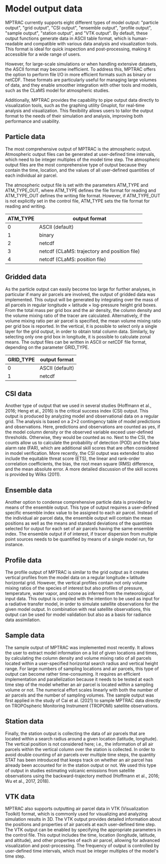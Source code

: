 # Model output data

MPTRAC currently supports eight different types of model output: "particle output", "grid output", "CSI output", "ensemble output", "profile output", "sample output", "station output", and "VTK output". By default, these output functions generate data in ASCII table format, which is human-readable and compatible with various data analysis and visualization tools. This format is ideal for quick inspection and post-processing, making it accessible for a wide range of users.

However, for large-scale simulations or when handling extensive datasets, the ASCII format may become inefficient. To address this, MPTRAC offers the option to perform file I/O in more efficient formats such as binary or netCDF. These formats are particularly useful for managing large volumes of data, and they enable smoother integration with other tools and models, such as the CLaMS model for atmospheric studies.

Additionally, MPTRAC provides the capability to pipe output data directly to visualization tools, such as the graphing utility Gnuplot, for real-time analysis and visualization. This flexibility allows users to tailor the output format to the needs of their simulation and analysis, improving both performance and usability.

## Particle data

The most comprehensive output of MPTRAC is the atmospheric output. Atmospheric output files can be generated at user-defined time intervals, which need to be integer multiples of the model time step. The atmospheric output files are the most comprehensive type of output because they contain the time, location, and the values of all user-defined quantities of each individual air parcel.

The atmospheric output file is set with the parameters ATM_TYPE and ATM_TYPE_OUT, where ATM_TYPE defines the file format for reading and ATM_TYPE_OUT defines the writing file format. However, if ATM_TYPE_OUT is not explicitly set in the control file, ATM_TYPE sets the file format for reading and writing.

| ATM_TYPE | output format |
|---|---|
| 0  | ASCII (default) |
| 1  | binary  |
| 2  | netcdf  |
| 3  | netcdf (CLaMS: trajectory and position file) |
| 4  | netcdf (CLaMS: position file)  |

## Gridded data

As the particle output can easily become too large for further analyses, in particular if many air parcels are involved, the output of gridded data was implemented. This output will be generated by integrating over the mass of all parcels in regular longitude × latitude × log-pressure height grid boxes. From the total mass per grid box and the air density, the column density and the volume mixing ratio of the tracer are calculated. Alternatively, if the volume mixing ratio per air parcel is specified, the mean volume mixing ratio per grid box is reported. In the vertical, it is possible to select only a single layer for the grid output, in order to obtain total column data. Similarly, by selecting only one grid box in longitude, it is possible to calculate zonal means. The output files can be written in ASCII or netCDF file format, depending on the parameter GRID_TYPE.

| GRID_TYPE | output format |
|---|---|
| 0  | ASCII (default) |
| 1  | netcdf  |


## CSI data

Another type of output that we used in several studies (Hoffmann et al., 2016; Heng et al., 2016) is the critical success index (CSI) output. This output is produced by analyzing model and observational data on a regular grid. The analysis is based on a 2×2 contingency table of model predictions and observations. Here, predictions and observations are counted as yes, if the model column density or the observed variable exceed user-defined thresholds. Otherwise, they would be counted as no. Next to the CSI, the counts allow us to calculate the probability of detection (POD) and the false alarm rate (FAR), which are additional skill scores that are often considered in model verification. More recently, the CSI output was extended to also include the equitable threat score (ETS), the linear and rank-order correlation coefficients, the bias, the root mean square (RMS) difference, and the mean absolute error. A more detailed discussion of the skill scores is provided by Wilks (2011).

## Ensemble data

Another option to condense comprehensive particle data is provided by means of the ensemble output. This type of output requires a user-defined specific ensemble index value to be assigned to each air parcel. Instead of the individual air parcel data, the ensemble output will contain the mean positions as well as the means and standard deviations of the quantities selected for output for each set of air parcels having the same ensemble index. The ensemble output if of interest, if tracer dispersion from multiple point sources needs to be quantified by means of a single model run, for instance.

## Profile data

The profile output of MPTRAC is similar to the grid output as it creates vertical profiles from the model data on a regular longitude × latitude horizontal grid. However, the vertical profiles contain not only volume mixing ratios of the species of interest but also profiles of pressure, temperature, water vapor, and ozone as inferred from the meteorological input data. This output is compiled with the intention to be used as input for a radiative transfer model, in order to simulate satellite observations for the given model output. In combination with real satellite observations, this output can be used for model validation but also as a basis for radiance data assimilation.

## Sample data

The sample output of MPTRAC was implemented most recently. It allows the user to extract model information on a list of given locations and times, by calculating the column density and volume mixing ratio of all parcels located within a user-specified horizontal search radius and vertical height range. For large numbers of sampling locations and air parcels, this type of output can become rather time-consuming. It requires an efficient implementation and parallelization because it needs to be tested at each time step of the model whether an air parcel is located within a sampling volume or not. The numerical effort scales linearly with both the number of air parcels and the number of sampling volumes. The sample output was first applied in the study of Cai et al. (2021) to sample MPTRAC data directly on TROPOspheric Monitoring Instrument (TROPOMI) satellite observations.

## Station data

Finally, the station output is collecting the data of air parcels that are located within a search radius around a given location (latitude, longitude). The vertical position is not considered here; i.e., the information of all air parcels within the vertical column over the station is collected. In order to avoid double counting of air parcels over multiple time steps, the quantity STAT has been introduced that keeps track on whether an air parcel has already been accounted for in the station output or not. We used this type of output in studies estimating volcanic emissions from satellite observations using the backward-trajectory method (Hoffmann et al., 2016; Wu et al., 2017, 2018).

## VTK data

MPTRAC also supports outputting air parcel data in VTK (Visualization Toolkit) format, which is commonly used for visualizing and analyzing simulation results in 3D. The VTK output provides detailed information about the positions and properties of air parcels at each user-defined time step. The VTK output can be enabled by specifying the appropriate parameters in the control file. This output includes the time, location (longitude, latitude, and altitude), and other properties of each air parcel, allowing for advanced visualization and post-processing. The frequency of output is controlled by user-defined time intervals, which must be integer multiples of the model's time step.
